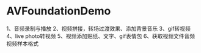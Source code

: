 # AVFoundationDemo
1、音频录制与播放
2、视频拼接，转场过渡效果、添加背景音乐
3、gif转视频
4、live photo转视频
5、视频添加贴纸、文字、gif表情包
6、获取视频文件音频视频样本格式
